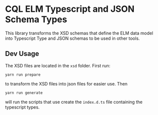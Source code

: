 # CQL ELM Typescript and JSON Schema Types

This library transforms the XSD schemas that define the ELM data model into Typescript Type and JSON schemas to be used in other tools.

## Dev Usage

The XSD files are located in the `xsd` folder. First run: 

```
yarn run prepare
```

to transform the XSD files into json files for easier use. Then 
```
yarn run generate
```
will run the scripts that use create the `index.d.ts` file containing the typescript types.





